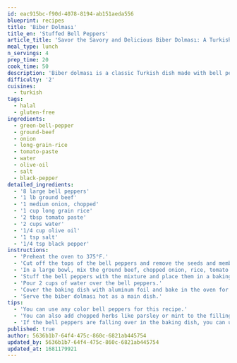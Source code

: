 ```yaml
---
id: eac915bc-f90d-4078-8194-ab151aeda556
blueprint: recipes
title: 'Biber Dolması'
title_en: 'Stuffed Bell Peppers'
article_title: 'Savor the Savory and Delicious Biber Dolması: A Turkish Bell Pepper Recipe'
meal_type: lunch
n_servings: 4
prep_time: 20
cook_time: 50
description: 'Biber dolması is a classic Turkish dish made with bell peppers that are stuffed with a flavorful mixture of rice, ground beef, onions, and spices. This recipe serves four people and takes about 1 hour to prepare and cook.'
difficulty: '2'
cuisines:
  - turkish
tags:
  - halal
  - gluten-free
ingredients:
  - green-bell-pepper
  - ground-beef
  - onion
  - long-grain-rice
  - tomato-paste
  - water
  - olive-oil
  - salt
  - black-pepper
detailed_ingredients:
  - '8 large bell peppers'
  - '1 lb ground beef'
  - '1 medium onion, chopped'
  - '1 cup long grain rice'
  - '2 tbsp tomato paste'
  - '2 cups water'
  - '1/4 cup olive oil'
  - '1 tsp salt'
  - '1/4 tsp black pepper'
instructions:
  - 'Preheat the oven to 375°F.'
  - 'Cut off the tops of the bell peppers and remove the seeds and membranes.'
  - 'In a large bowl, mix the ground beef, chopped onion, rice, tomato paste, olive oil, salt, and black pepper together.'
  - 'Stuff the bell peppers with the mixture and place them in a baking dish.'
  - 'Pour 2 cups of water over the bell peppers.'
  - 'Cover the baking dish with aluminum foil and bake in the oven for about 45-50 minutes, or until the bell peppers are tender and the filling is cooked through.'
  - 'Serve the biber dolması hot as a main dish.'
tips:
  - 'You can use any color bell peppers for this recipe.'
  - 'You can also add chopped herbs like parsley or mint to the filling for extra flavor.'
  - 'If the bell peppers are falling over in the baking dish, you can use crumpled up aluminum foil to help prop them up.' 
published: true
author: 5636b1b7-64f4-475c-860c-6821ab445754
updated_by: 5636b1b7-64f4-475c-860c-6821ab445754
updated_at: 1681179921
---
```


